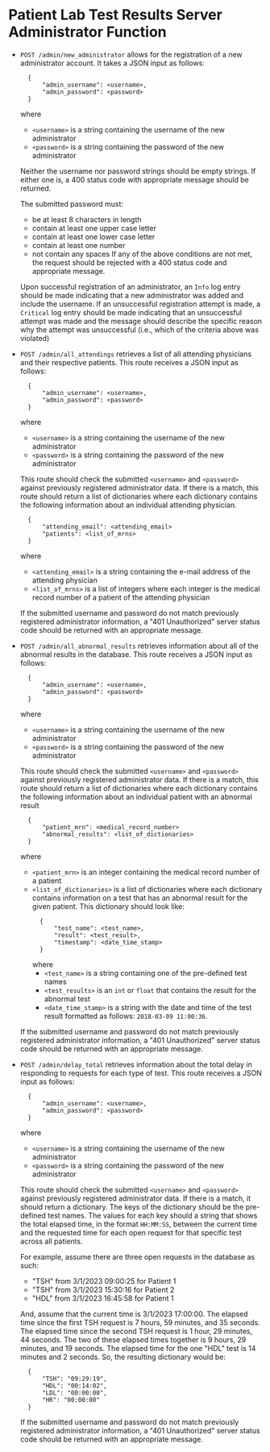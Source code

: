 # Patient Lab Test Results Server Administrator Function
* `POST /admin/new_administrator` allows for the registration of a new
  administrator account.  It takes a JSON input as follows:
    ```
      {
          "admin_username": <username>,
          "admin_password": <password>
      }
    ```
  where
  * `<username>` is a string containing the username of the new administrator
  * `<password>` is a string containing the password of the new administrator

  Neither the username nor password strings should be empty strings.  If either
  one is, a 400 status code with appropriate message should be returned.

  The submitted password must:
  * be at least 8 characters in length
  * contain at least one upper case letter
  * contain at least one lower case letter
  * contain at least one number
  * not contain any spaces
  If any of the above conditions are not met, the request should be rejected
  with a 400 status code and appropriate message.

  Upon successful registration of an administrator, an `Info` log entry should
  be made indicating that a new administrator was added and include the 
  username.  If an unsuccessful registration attempt is made, a `Critical`
  log entry should be made indicating that an unsuccessful attempt was made
  and the message should describe the specific reason why the attempt was 
  unsuccessful (i.e., which of the criteria above was violated)

* `POST /admin/all_attendings` retrieves a list of all attending physicians
  and their respective patients.  This route receives a JSON input as follows:
    ```
      {
          "admin_username": <username>,
          "admin_password": <password>
      }
    ```
  where
  * `<username>` is a string containing the username of the new administrator
  * `<password>` is a string containing the password of the new administrator
  
  This route should check the submitted `<username>` and `<password>` against
  previously registered administrator data.  If there is a match, this route
  should return a list of dictionaries where each dictionary contains the 
  following information about an individual attending physician.
    ```
      {
          "attending_email": <attending_email>
          "patients": <list_of_mrns>
      }
    ```
  where
  * `<attending_email>` is a string containing the e-mail address of the 
  attending physician
  * `<list_of_mrns>` is a list of integers where each integer is the medical
  record number of a patient of the attending physician

  If the submitted username and password do not match previously registered
  administrator information, a "401 Unauthorized" server status code should
  be returned with an appropriate message.

* `POST /admin/all_abnormal_results` retrieves information about all of the
  abnormal results in the database.  This route receives a JSON input as 
  follows:
    ```
      {
          "admin_username": <username>,
          "admin_password": <password>
      }
    ```
  where
  * `<username>` is a string containing the username of the new administrator
  * `<password>` is a string containing the password of the new administrator
  
  This route should check the submitted `<username>` and `<password>` against
  previously registered administrator data.  If there is a match, this route
  should return a list of dictionaries where each dictionary contains the 
  following information about an individual patient with an abnormal result
    ```
      {
          "patient_mrn": <medical_record_number>
          "abnormal_results": <list_of_dictionaries>
      }
    ```
  where
  * `<patient_mrn>` is an integer containing the medical record number of a 
  patient
  * `<list_of_dictionaries>` is a list of dictionaries where each dictionary
  contains information on a test that has an abnormal result for the given 
  patient.  This dictionary should look like:
    ```
      {
          "test_name": <test_name>,
          "result": <test_result>,
          "timestamp": <date_time_stamp>
      }
    ```
    where
    * `<test_name>` is a string containing one of the pre-defined test names
    * `<test_results>` is an `int` or `float` that contains the result for the
    abnormal test
    * `<date_time_stamp>` is a string with the date and time of the test result
    formatted as follows:  `2018-03-09 11:00:36`.

  If the submitted username and password do not match previously registered
  administrator information, a "401 Unauthorized" server status code should
  be returned with an appropriate message.

* `POST /admin/delay_total` retrieves information about the total delay in
  responding to requests for each type of test.   This route receives a JSON 
  input as follows:
    ```
      {
          "admin_username": <username>,
          "admin_password": <password>
      }
    ```
  where
  * `<username>` is a string containing the username of the new administrator
  * `<password>` is a string containing the password of the new administrator
  
  This route should check the submitted `<username>` and `<password>` against
  previously registered administrator data.  If there is a match, it should
  return a dictionary.  The keys of the dictionary should be the pre-defined 
  test names.  The values for each key should a string that shows the total 
  elapsed time, in the format `HH:MM:SS`,
  between the current time and the requested time for each open request for 
  that specific test across all patients.  

  For example, assume there are three open requests in the database as such:
  * "TSH" from 3/1/2023 09:00:25 for Patient 1
  * "TSH" from 3/1/2023 15:30:16 for Patient 2
  * "HDL" from 3/1/2023 16:45:58 for Patient 1
  
  And, assume that the current time is 3/1/2023 17:00:00.  The elapsed time
  since the first TSH request is 7 hours, 59 minutes, and 35 seconds.  The
  elapsed time since the second TSH request is 1 hour, 29 minutes, 44 seconds.
  The two of these elapsed times together is 9 hours, 29 minutes, and 19 seconds.
  The elapsed time for the one "HDL" test is 14 minutes and 2 seconds.  So, 
  the resulting dictionary would be:
  ```
    {
        "TSH": "09:29:19",
        "HDL": "00:14:02",
        "LDL": "00:00:00",
        "HR": "00:00:00"
    }
  ```
  
  If the submitted username and password do not match previously registered
  administrator information, a "401 Unauthorized" server status code should
  be returned with an appropriate message.
  
  